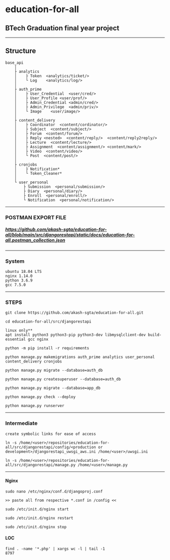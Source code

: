 # education-for-all

## BTech Graduation final year project

***

## Structure

```
base_api
    │
    ├ analytics
    │    ├ Token  <analytics/ticket/>
    │    └ Log    <analytics/log/>
    │
    ├ auth_prime
    │    ├ User_Credential  <user/cred/>
    │    ├ User_Profile <user/prof/>
    │    ├ Admin_Credential <admin/cred/>  
    │    ├ Admin_Privilege  <admin/priv/>
    │    └ Image    <user/image/>
    │
    ├ content_delivery
    │    ├ Coordinator  <content/cordinator/>
    │    ├ Subject  <content/subject/>
    │    ├ Forum  <content/forum/>
    │    ├ Reply <nested>  <content/reply/>  <content/reply2reply/>
    │    ├ Lecture  <content/lecture/>
    │    ├ Assignment  <content/assignment/> <content/mark/>
    │    ├ Video  <content/video/>
    │    └ Post  <content/post/>
    │
    ├ cronjobs
    │    ├ Notification*
    │    └ Token_Cleaner*
    │
    └ user_personal
        ├ Submission  <personal/submission/>
        ├ Diary  <personal/diary/>
        ├ Enroll  <personal/enroll/>
        └ Notification  <personal/notification/>
```

***

### POSTMAN EXPORT FILE

##### <https://github.com/akash-sgta/education-for-all/blob/main/src/djangorestapi/static/docs/education-for-all.postman_collection.json>

***

### System

```
ubuntu 18.04 LTS
nginx 1.14.0
python 3.6.9
gcc 7.5.0
```

***

### STEPS

```
git clone https://github.com/akash-sgta/education-for-all.git

cd education-for-all/src/djangorestapi

linux only**
apt install python3 python3-pip python3-dev libmysqlclient-dev build-essential gcc nginx

python -m pip install -r requirements

python manage.py makemigrations auth_prime analytics user_personal content_delivery cronjobs

python manage.py migrate --database=auth_db

python manage.py createsuperuser --database=auth_db

python manage.py migrate --database=app_db

python manage.py check --deploy

python manage.py runserver
```

***

### Intermediate

```
create symbolic links for ease of access

ln -s /home/<user>/repositories/education-for-all/src/djangorestapi/config/<production or development>/djangorestapi_uwsgi_aws.ini /home/<user>/uwsgi.ini

ln -s /home/<user>/repositories/education-for-all/src/djangorestapi/manage.py /home/<user>/manage.py
```

***

#### Nginx

```
sudo nano /etc/nginx/conf.d/djangoproj.conf

>> paste all from respective *.conf in /config <<

sudo /etc/init.d/nginx start

sudo /etc/init.d/nginx restart

sudo /etc/init.d/nginx stop
```

#### LOC 

```
find . -name '*.php' | xargs wc -l | tail -1
8797
```